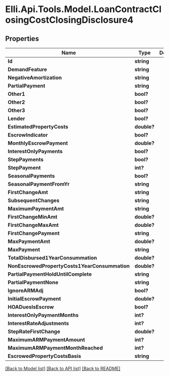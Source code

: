 # Elli.Api.Tools.Model.LoanContractClosingCostClosingDisclosure4
## Properties

Name | Type | Description | Notes
------------ | ------------- | ------------- | -------------
**Id** | **string** |  | [optional] 
**DemandFeature** | **string** |  | [optional] 
**NegativeAmortization** | **string** |  | [optional] 
**PartialPayment** | **string** |  | [optional] 
**Other1** | **bool?** |  | [optional] 
**Other2** | **bool?** |  | [optional] 
**Other3** | **bool?** |  | [optional] 
**Lender** | **bool?** |  | [optional] 
**EstimatedPropertyCosts** | **double?** |  | [optional] 
**EscrowIndicator** | **bool?** |  | [optional] 
**MonthlyEscrowPayment** | **double?** |  | [optional] 
**InterestOnlyPayments** | **bool?** |  | [optional] 
**StepPayments** | **bool?** |  | [optional] 
**StepPayment** | **int?** |  | [optional] 
**SeasonalPayments** | **bool?** |  | [optional] 
**SeasonalPaymentFromYr** | **string** |  | [optional] 
**FirstChangeAmt** | **string** |  | [optional] 
**SubsequentChanges** | **string** |  | [optional] 
**MaximumPaymentAmt** | **string** |  | [optional] 
**FirstChangeMinAmt** | **double?** |  | [optional] 
**FirstChangeMaxAmt** | **double?** |  | [optional] 
**FirstChangePayment** | **string** |  | [optional] 
**MaxPaymentAmt** | **double?** |  | [optional] 
**MaxPayment** | **string** |  | [optional] 
**TotalDisbursed1YearConsummation** | **double?** |  | [optional] 
**NonEscrowedPropertyCosts1YearConsummation** | **double?** |  | [optional] 
**PartialPaymentHoldUntilComplete** | **string** |  | [optional] 
**PartialPaymentNone** | **string** |  | [optional] 
**IgnoreARMAdj** | **bool?** |  | [optional] 
**InitialEscrowPayment** | **double?** |  | [optional] 
**HOADuesIsEscrow** | **bool?** |  | [optional] 
**InterestOnlyPaymentMonths** | **int?** |  | [optional] 
**InterestRateAdjustments** | **int?** |  | [optional] 
**StepRateFirstChange** | **double?** |  | [optional] 
**MaximumARMPaymentAmount** | **int?** |  | [optional] 
**MaximumARMPaymentMonthReached** | **int?** |  | [optional] 
**EscrowedPropertyCostsBasis** | **string** |  | [optional] 

[[Back to Model list]](../README.md#documentation-for-models) [[Back to API list]](../README.md#documentation-for-api-endpoints) [[Back to README]](../README.md)


